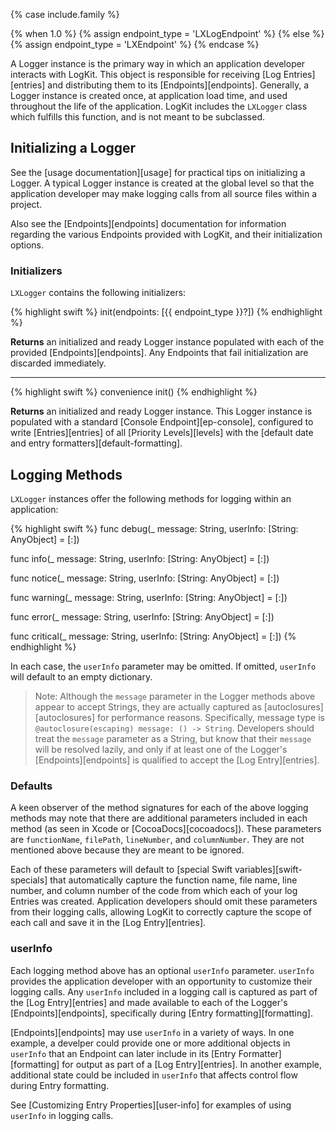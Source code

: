 {% case include.family %}

{% when 1.0 %}
    {% assign endpoint_type = 'LXLogEndpoint' %}
{% else %}
    {% assign endpoint_type = 'LXEndpoint' %}
{% endcase %}


A Logger instance is the primary way in which an application developer interacts with LogKit. This object is responsible for receiving [Log Entries][entries] and distributing them to its [Endpoints][endpoints]. Generally, a Logger instance is created once, at application load time, and used throughout the life of the application. LogKit includes the `LXLogger` class which fulfills this function, and is not meant to be subclassed.


## Initializing a Logger

See the [usage documentation][usage] for practical tips on initializing a Logger. A typical Logger instance is created at the global level so that the application developer may make logging calls from all source files within a project.

Also see the [Endpoints][endpoints] documentation for information regarding the various Endpoints provided with LogKit, and their initialization options.

### Initializers

`LXLogger` contains the following initializers:

{% highlight swift %}
init(endpoints: [{{ endpoint_type }}?])
{% endhighlight %}

**Returns** an initialized and ready Logger instance populated with each of the provided [Endpoints][endpoints]. Any Endpoints that fail initialization are discarded immediately.

***

{% highlight swift %}
convenience init()
{% endhighlight %}

**Returns** an initialized and ready Logger instance. This Logger instance is populated with a standard [Console Endpoint][ep-console], configured to write [Entries][entries] of all [Priority Levels][levels] with the [default date and entry formatters][default-formatting].


## Logging Methods

`LXLogger` instances offer the following methods for logging within an application:

{% highlight swift %}
func debug(_ message: String, userInfo: [String: AnyObject] = [:])

func info(_ message: String, userInfo: [String: AnyObject] = [:])

func notice(_ message: String, userInfo: [String: AnyObject] = [:])

func warning(_ message: String, userInfo: [String: AnyObject] = [:])

func error(_ message: String, userInfo: [String: AnyObject] = [:])

func critical(_ message: String, userInfo: [String: AnyObject] = [:])
{% endhighlight %}

In each case, the `userInfo` parameter may be omitted. If omitted, `userInfo` will default to an empty dictionary.

> Note: Although the `message` parameter in the Logger methods above appear to accept Strings, they are actually captured as [autoclosures][autoclosures] for performance reasons. Specifically, message type is `@autoclosure(escaping) message: () -> String`. Developers should treat the `message` parameter as a String, but know that their `message` will be resolved lazily, and only if at least one of the Logger's [Endpoints][endpoints] is qualified to accept the [Log Entry][entries].

### Defaults

A keen observer of the method signatures for each of the above logging methods may note that there are additional parameters included in each method (as seen in Xcode or [CocoaDocs][cocoadocs]). These parameters are `functionName`, `filePath`, `lineNumber`, and `columnNumber`. They are not mentioned above because they are meant to be ignored.

Each of these parameters will default to [special Swift variables][swift-specials] that automatically capture the function name, file name, line number, and column number of the code from which each of your log Entries was created. Application developers should omit these parameters from their logging calls, allowing LogKit to correctly capture the scope of each call and save it in the [Log Entry][entries].

### userInfo

Each logging method above has an optional `userInfo` parameter. `userInfo` provides the application developer with an opportunity to customize their logging calls. Any `userInfo` included in a logging call is captured as part of the [Log Entry][entries] and made available to each of the Logger's [Endpoints][endpoints], specifically during [Entry formatting][formatting].

[Endpoints][endpoints] may use `userInfo` in a variety of ways. In one example, a develper could provide one or more additional objects in `userInfo` that an Endpoint can later include in its [Entry Formatter][formatting] for output as part of a [Log Entry][entries]. In another example, additional state could be included in `userInfo` that affects control flow during Entry formatting.

See [Customizing Entry Properties][user-info] for examples of using `userInfo` in logging calls.
